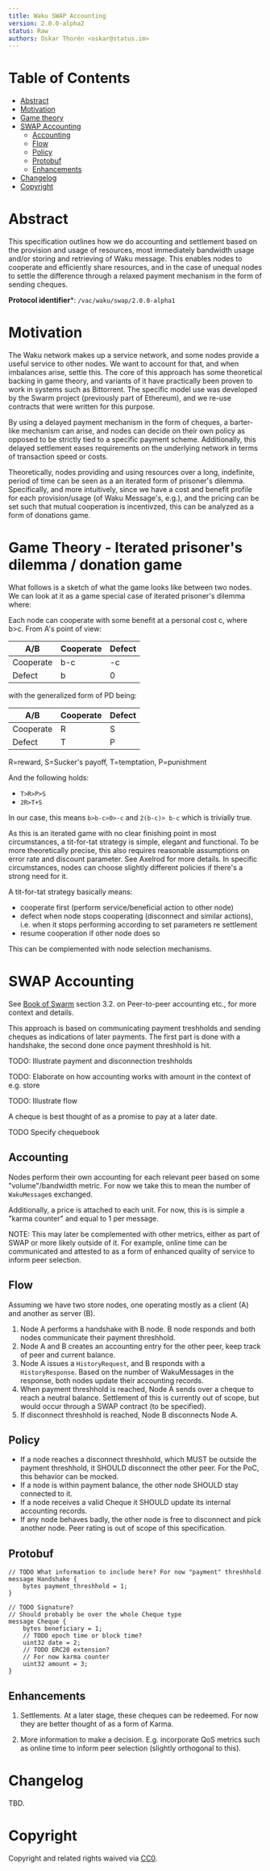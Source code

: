 ```yaml
---
title: Waku SWAP Accounting
version: 2.0.0-alpha2
status: Raw
authors: Oskar Thorén <oskar@status.im>
---
```


# Table of Contents

- [Abstract](#abstract)
- [Motivation](#motivation)
- [Game theory](#game-theory)
- [SWAP Accounting](#swap-accounting)
    - [Accounting](#accounting)
    - [Flow](#flow)
    - [Policy](#policy)
    - [Protobuf](#protobuf)
    - [Enhancements](#enhancements)
- [Changelog](#changelog)
- [Copyright](#copyright)

# Abstract

This specification outlines how we do accounting and settlement based on the provision and usage of resources, most immediately bandwidth usage and/or storing and retrieving of Waku message. This enables nodes to cooperate and efficiently share resources, and in the case of unequal nodes to settle the difference through a relaxed payment mechanism in the form of sending cheques.

**Protocol identifier***: `/vac/waku/swap/2.0.0-alpha1`

# Motivation

The Waku network makes up a service network, and some nodes provide a useful service to other nodes. We want to account for that, and when imbalances arise, settle this. The core of this approach has some theoretical backing in game theory, and variants of it have practically been proven to work in systems such as Bittorrent. The specific model use was developed by the Swarm project (previously part of Ethereum), and we re-use contracts that were written for this purpose.

By using a delayed payment mechanism in the form of cheques, a barter-like mechanism can arise, and nodes can decide on their own policy as opposed to be strictly tied to a specific payment scheme. Additionally, this delayed settlement eases requirements on the underlying network in terms of transaction speed or costs.

Theoretically, nodes providing and using resources over a long, indefinite, period of time can be seen as a an iterated form of prisoner's dilemma. Specifically, and more intuitively, since we have a cost and benefit profile for each provision/usage (of Waku Message's, e.g.), and the pricing can be set such that mutual cooperation is incentivzed, this can be analyzed as a form of donations game.

# Game Theory - Iterated prisoner's dilemma / donation game

What follows is a sketch of what the game looks like between two nodes. We can
look at it as a game special case of iterated prisoner's dilemma where:

Each node can cooperate with some benefit at a personal cost c, where b>c. From A's point of view:

A/B | Cooperate | Defect
-----|----------|-------
Cooperate | b-c | -c
Defect | b | 0

with the generalized form of PD being:

A/B | Cooperate | Defect
-----|----------|-------
Cooperate | R | S
Defect | T | P

R=reward, S=Sucker's payoff, T=temptation, P=punishment

And the following holds:

- `T>R>P>S`
- `2R>T+S`

In our case, this means `b>b-c>0>-c` and `2(b-c)> b-c` which is trivially true.

As this is an iterated game with no clear finishing point in most circumstances, a tit-for-tat strategy is simple, elegant and functional. To be more theoretically precise, this also requires reasonable assumptions on error rate and discount parameter. See Axelrod for more details. In specific circumstances, nodes can choose slightly different policies if there's a strong need for it.

A tit-for-tat strategy basically means:
- cooperate first (perform service/beneficial action to other node)
- defect when node stops cooperating (disconnect and similar actions), i.e. when it stops performing according to set parameters re settlement
- resume cooperation if other node does so

This can be complemented with node selection mechanisms.

# SWAP Accounting

See [Book of Swarm](https://swarm-gateways.net/bzz:/latest.bookofswarm.eth/the-book-of-swarm.pdf) section 3.2. on Peer-to-peer accounting etc., for more context and details.

This approach is based on communicating payment treshholds and sending cheques
as indications of later payments. The first part is done with a handshake, the
second done once payment threshhold is hit.

TODO: Illustrate payment and disconnection treshholds

TODO: Elaborate on how accounting works with amount in the context of e.g. store

TODO: Illustrate flow

A cheque is best thought of as a promise to pay at a later date.

TODO Specify chequebook

## Accounting

Nodes perform their own accounting for each relevant peer based on some "volume"/bandwidth metric. For now we take this to mean the number of `WakuMessage`s exchanged.

Additionally, a price is attached to each unit. For now, this is is simple a "karma counter" and equal to 1 per message.

NOTE: This may later be complemented with other metrics, either as part of SWAP or more likely outside of it. For example, online time can be communicated and attested to as a form of enhanced quality of service to inform peer selection.

## Flow

Assuming we have two store nodes, one operating mostly as a client (A) and another as server (B).

1. Node A performs a handshake with B node. B node responds and both nodes communicate their payment threshhold.
2. Node A and B creates an accounting entry for the other peer, keep track of peer and current balance.
3. Node A issues a `HistoryRequest`, and B responds with a `HistoryResponse`. Based on the number of WakuMessages in the response, both nodes update their accounting records.
4. When payment threshhold is reached, Node A sends over a cheque to reach a neutral balance. Settlement of this is currently out of scope, but would occur through a SWAP contract (to be specified).
5. If disconnect threshhold is reached, Node B disconnects Node A.

## Policy

- If a node reaches a disconnect threshhold, which MUST be outside the payment threshhold, it SHOULD disconnect the other peer. For the PoC, this behavior can be mocked.
- If a node is within payment balance, the other node SHOULD stay connected to it.
- If a node receives a valid Cheque it SHOULD update its internal accounting records.
- If any node behaves badly, the other node is free to disconnect and pick another node. Peer rating is out of scope of this specification.

## Protobuf

```
// TODO What information to include here? For now "payment" threshhold
message Handshake {
    bytes payment_threshhold = 1;
}

// TODO Signature?
// Should probably be over the whole Cheque type
message Cheque {
    bytes beneficiary = 1;
    // TODO epoch time or block time?
    uint32 date = 2;
    // TODO ERC20 extension?
    // For now karma counter
    uint32 amount = 3;
}
```

## Enhancements

1. Settlements. At a later stage, these cheques can be redeemed. For now they
are better thought of as a form of Karma.

2. More information to make a decision. E.g. incorporate QoS metrics such as
   online time to inform peer selection (slightly orthogonal to this).

# Changelog

TBD.

# Copyright

Copyright and related rights waived via [CC0](https://creativecommons.org/publicdomain/zero/1.0/).
